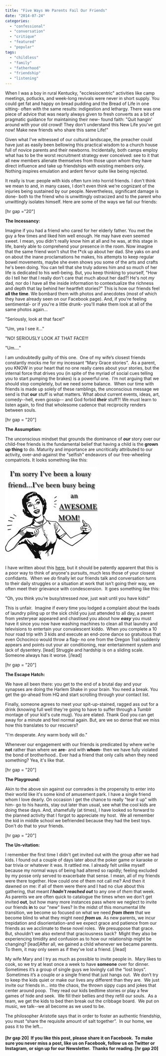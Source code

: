 ```yaml
---
title: "Five Ways We Parents Fail Our Friends"
date: "2014-07-24"
categories: 
  - "confessional"
  - "conversation"
  - "critique"
  - "featured"
  - "popular"
tags: 
  - "childless"
  - "family"
  - "fatherhood"
  - "friendship"
  - "listening"
---
```


When I was a boy in rural Kentucky, "ecclesiocentric" activities like camp meetings, potlucks, and week-long revivals were never in short supply. You could get fat and happy on bread pudding and the Bread of Life in one sitting- often with the same results: indigestion and lethargy. There was one piece of advice that was nearly always given to fresh converts as a bit of pragmatic guidance for maintaining their new- found faith: "Quit hangin' around with your old crowd! They don't understand this New Life you've got now! Make new friends who share this same Life!"

Given what I've witnessed of our cultural landscape, the preacher could have just as easily been bellowing this practical wisdom to a church house full of novice parents and their newborns. Incidentally, both camps employ what has to be the worst recruitment strategy ever conceived: see to it that all new members alienate themselves from those upon whom they have direct influence and take up friendships with existing members only. Nothing inspires emulation and ardent fervor quite like being rejected.

It really is true: people with kids often turn into horrid friends. I don't think we mean to and, in many cases, I don't even think we're cognizant of the injuries being sustained by our people. Nevertheless, significant damage is done- both to the friend who is unwittingly ostracized and to the parent who unwittingly isolates himself. Here are some of the ways we fail our friends:

\[hr gap ="20"\]

**The Incessancy:**

Imagine if you had a friend who cared for her elderly father. You met the guy a few times and liked him well enough. He may have even seemed sweet. I mean, you didn't really know him at all and he was, at this stage in life, barely able to comprehend your presence in the room. Now imagine that the same friend won't shut the f\*ck up about her dad. She yaks on and on about the inane proclamations he makes, his attempts to keep regular bowel movements, maybe she even shows you some of the arts and crafts he's been doing. You can tell that she truly adores him and so much of her life is dedicated to his well-being. But, you keep thinking to yourself, "How do I tell her that I really don't care that much about her dad?! He's not _my_ dad, nor do I have all the inside information to contextualize the richness and depth that lay behind her heartfelt stories?" This is how our friends feel **all the time**. We bombard them with photos and anecdotes (most of which they have already seen on our Facebook page). And, if you're feeling sentimental- or if you're a little drunk- you'll make them look at all of the same photos again...

"Seriously, look at that face!"

"Um, yea I see it..."

"NO! SERIOUSLY LOOK AT THAT FACE!!!

"Um...."

I am undoubtedly guilty of this one.  One of my wife’s closest friends constantly mocks me for my incessant “Mary Grace stories”.  As a parent, you KNOW in your heart that no one really cares about your stories, but the internal force that drives you (in spite of the myriad of social cues telling you to start pumping the brakes) is a powerful one.  I’m not arguing that we should stop completely, but we need some balance.  When our time with friends is made up solely of these ramblings, the unconscious message we send is that **our** stuff is what matters. What about current events, ideas, art, comedy--hell, even gossip-- and God forbid **_their_** stuff?! We must learn to listen again, to find that wholesome cadence that reciprocity renders between souls.

\[hr gap = "20"\]

**The Assumption:**

The unconscious mindset that grounds the dominance of **_our_** story over our child-free friends is the fundamental belief that having a child is the **grown up thing** to do. Maturity and importance are uncritically attributed to our activity, over-and-against the "selfish" endeavors of our free-wheeling compatriots. It looks something like this:

![awesome mom](images/awesome-mom-300x300.jpg)

I have written about this [here](http://www.thedadissues.com/kids-selfish/ "Not Having Kids is Selfish"), but it should be patently apparent that this is a poor way to think of anyone's pursuits, much less those of your closest confidants.  When we _do_ finally let our friends talk and conversation turns to their daily struggles or a situation at work that isn’t going their way, we often meet their grievance with condescension.  It goes something like this:

“Oh, you think you’re busy/stressed _now_, just wait until you have kids!”

This is unfair.  Imagine if every time you lodged a complaint about the loads of laundry piling up or the sick child you just attended to all day, a parent from yesteryear appeared and chastised you about how _**easy**_ you must have it since you now have washing machines to clean all that laundry and televisions to entertain your convalescent kiddo.  When you complete a 10 hour road trip with 3 kids and execute an end-zone dance so gratuitous that even Ochocinco would throw a flag– no one from the Oregon Trail suddenly appears and points out your air conditioning, rear entertainment system and lack of dysentery. \[lead\] Struggle and hardship is on a sliding scale.  Someone always has it worse. \[/lead\]

\[hr gap = "20"\]

**The Escape Hatch:**

We have all been there: you get to the end of a brutal day and your synapses are doing the Harlem Shake in your brain. You need a break. You get the go-ahead from HQ and start scrolling through your contact list.

Finally, someone agrees to meet your spit-up-stained, ragged ass out for a drink (knowing full well they're going to have to suffer through a Tumblr montage of your kid's cute mug). You are elated. Thank God you can get away for a minute and feel normal again. But, are we so dense that we miss how this translates to our rescuers?

"I'm desperate. Any warm body will do."

Whenever our engagement with our friends is predicated by where we’re **not** rather than where we **are**\- and with **whom**\- then we have fully violated the bond of brotherhood.. Ever had a friend that only calls when they need something? Yea, it's like that.

\[hr gap = "20"\]

**The Playground:**

Akin to the above sin against our comrades is the propensity to enter into their world like it's some kind of amusement park. I have a single friend whom I love dearly. On occasion I get the chance to really "tear it up" with him- go to his haunts, stay out later than usual, see what the cool kids are doing these days. And, shamefully (at times), I have looked so forward to the planned activity that I forgot to appreciate my host.  We all remember the kid in middle school we befriended because they had the best toys.  Don't do that to your friends.

\[hr gap = "20"\]

**The Un-vitation:**

I remember the first time I didn't get invited out with the group after we had kids. I found out a couple of days later about the poker game or karaoke or bar trivia or whatever it was. It rattled me. I already felt unlike myself because my normal ways of being had altered so rapidly; feeling excluded by my posse only served to exacerbate that sense. I mean, all of my friends were there together. How could one of them not call me? And then it dawned on me: if all of them were there and I had no clue about this gathering, that meant **_I hadn't reached out_** to any one of _them_ that week. As parents we are often quick to catalogue the times when we don't get invited **out**, but how many more instances pass where we neglect to invite our friends **in** to our "new" lives? In the midst of this monumental life transition, we become so focused on what we need _**from**_ **_them_** that we become blind to what they might need _**from us**_. As new parents, we incur trepidation and disorientation-and we expect grace and patience from our friends as we acclimate to these novel roles.  We presuppose that grace.  But, shouldn’t we also extend that graciousness back?  Might they also be experiencing timidity and confusion as to how our relationship might be changing? \[lead\]After all, we gained a child whenever we became parents.  To them, it may only seem as if they’ve lost a friend. \[/lead\]

My wife Mary and I try as much as possible to invite people in.  Mary likes to cook, so we try at least once a week to have **someone** over for dinner.  Sometimes it’s a group of single guys we lovingly call the “lost boys”.  Sometimes it’s a couple or a single friend that just hangs out.  We don’t try to keep the kids quiet or make our lives any different than they are.  We just invite our friends in… into the chaos, the thrown sippy cups and jokes that center around poop.  They read our kids bedtime stories or play a few games of hide and seek.  We fill their bellies and they refill our souls.  As a team, we get the kids to bed then break out the cribbage board.  We put on music, we talk--we all become as we used to be.

The philosopher Aristotle says that in order to foster an authentic friendship, you must “share the requisite amount of salt together”.  In our home, we pass it to the left…

#### \[hr gap 20\]  If you like this post, please share it on Facebook.  To make sure you never miss a post, like us on Facebook, follow us on Twitter or Instagram, or sign up for our Newsletter.  Thanks for reading. \[hr gap 20\]
